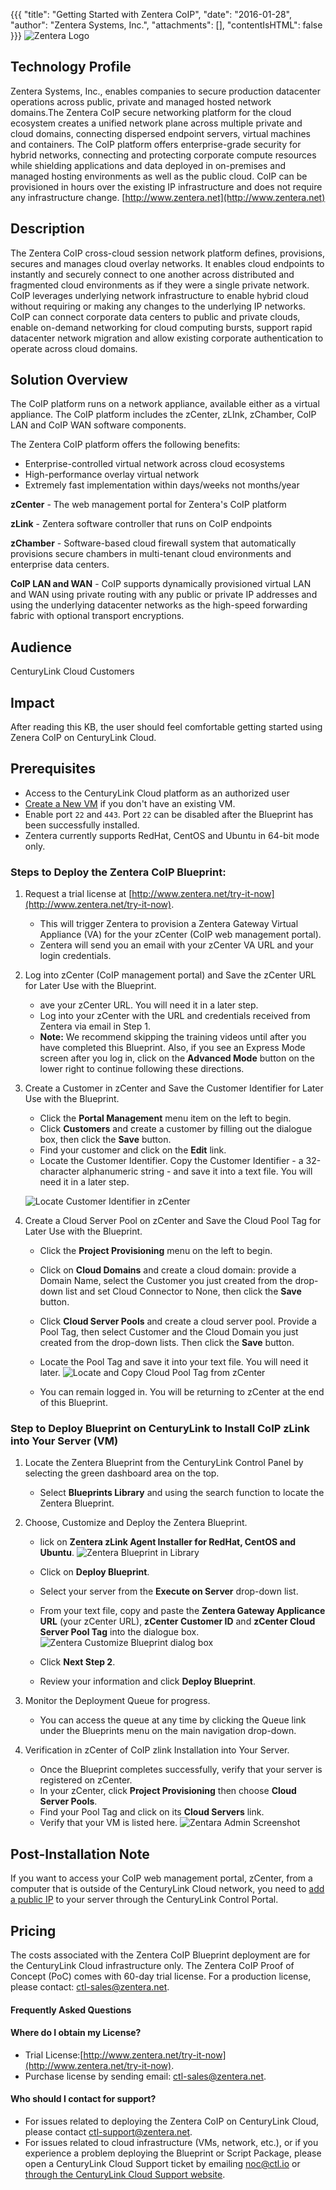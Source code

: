 
{{{
  "title": "Getting Started with Zentera CoIP",
  "date": "2016-01-28",
  "author": "Zentera Systems, Inc.",
  "attachments": [],
  "contentIsHTML": false
}}}
![Zentera Logo](../../images/zentera-logo.jpeg)

## Technology Profile
Zentera Systems, Inc., enables companies to secure production datacenter operations across public, private and managed hosted network domains.The Zentera CoIP secure networking platform for the cloud ecosystem creates a unified network plane across multiple private and cloud domains, connecting dispersed endpoint servers, virtual machines and containers. The CoIP platform offers enterprise-grade security for hybrid networks, connecting and protecting corporate compute resources while shielding applications and data deployed in on-premises and managed hosting environments as well as the public cloud. CoIP can be provisioned in hours over the existing IP infrastructure and does not require any infrastructure change.
[http://www.zentera.net](http://www.zentera.net)

## Description ##
The Zentera CoIP cross-cloud session network platform defines, provisions, secures and manages cloud overlay networks. It enables cloud endpoints to instantly and securely connect to one another across distributed and fragmented cloud environments as if they were a single private network. CoIP leverages underlying network infrastructure to enable hybrid cloud without requiring or making any changes to the underlying IP networks. CoIP can connect corporate data centers to public and private clouds, enable on-demand networking for cloud computing bursts, support rapid datacenter network migration and allow existing corporate authentication to operate across cloud domains.

## Solution Overview ##
The CoIP platform runs on a network appliance, available either as a virtual appliance. The CoIP platform includes the zCenter, zLInk, zChamber, CoIP LAN and CoIP WAN software components.

The Zentera CoIP platform offers the following benefits:
* Enterprise-controlled virtual network across cloud ecosystems
* High-performance overlay virtual network
* Extremely fast implementation within days/weeks not months/year

**zCenter** - The web management portal for Zentera's CoIP platform

**zLink** - Zentera software controller that runs on CoIP endpoints

**zChamber** - Software-based cloud firewall system that automatically provisions secure chambers in multi-tenant cloud environments and enterprise data centers.

**CoIP LAN and WAN** - CoIP supports dynamically provisioned virtual LAN and WAN using private routing with any public or private IP addresses and using the underlying datacenter networks as the high-speed forwarding fabric with optional transport encryptions.

## Audience ##
CenturyLink Cloud Customers

## Impact
After reading this KB, the user should feel comfortable getting started using Zenera CoIP on CenturyLink Cloud.

## Prerequisites
* Access to the CenturyLink Cloud platform as an authorized user
* [Create a New VM](https://www.ctl.io/guides/servers/create-a-custom-server/ "Create a New  VM") if you don't have an existing VM.
* Enable port `22` and `443`. Port `22` can be disabled after the Blueprint has been successfully installed.
* Zentera currently supports RedHat, CentOS and Ubuntu in 64-bit mode only.

### Steps to Deploy the Zentera CoIP Blueprint:
1. Request a trial license at [http://www.zentera.net/try-it-now](http://www.zentera.net/try-it-now).
   * This will trigger Zentera to provision a Zentera Gateway Virtual Appliance (VA) for the your zCenter (CoIP web management portal).
   * Zentera will send you an email with your zCenter VA URL and your login credentials.

2. Log into zCenter (CoIP management portal) and Save the zCenter URL for Later Use with the Blueprint.
   * ave your zCenter URL. You will need it in a later step.
   * Log into your zCenter with the URL and credentials received from Zentera via email in Step 1.
   * **Note:** We recommend skipping the training videos until after you have completed this Blueprint. Also, if you see an Express Mode screen after you log in, click on the **Advanced Mode** button on the lower right to continue following these directions.

3. Create a Customer in zCenter and Save the Customer Identifier for Later Use with the Blueprint.
   * Click the **Portal Management** menu item on the left to begin.
   * Click **Customers** and create a customer by filling out the dialogue box, then click the **Save** button.
   * Find your customer and click on the **Edit** link.
   * Locate the Customer Identifier. Copy the Customer Identifier - a 32-character alphanumeric string - and save it into a text file. You will need it in a later step.

    ![Locate Customer Identifier in zCenter](../../images/zentera-admin-setup.png)

4. Create a Cloud Server Pool on zCenter and Save the Cloud Pool Tag for Later Use with the Blueprint.
   * Click the **Project Provisioning** menu on the left to begin.
   * Click on **Cloud Domains** and create a cloud domain: provide a Domain Name, select the Customer you just created from the drop-down list and set Cloud Connector to None, then click the **Save** button.
   * Click **Cloud Server Pools** and create a cloud server pool. Provide a Pool Tag, then select Customer and the Cloud Domain you just created from the drop-down lists. Then click the **Save** button.
   * Locate the Pool Tag and save it into your text file. You will need it later.
   ![Locate and Copy Cloud Pool Tag from zCenter](../../images/zentera-admin-customer.png)

   * You can remain logged in. You will be returning to zCenter at the end of this Blueprint.

### Step to Deploy Blueprint on CenturyLink to Install CoIP zLink into Your Server (VM)
1. Locate the Zentera Blueprint from the CenturyLink Control Panel by selecting the green dashboard area on the top.
   * Select **Blueprints Library** and using the search function to locate the Zentera Blueprint.

2. Choose, Customize and Deploy the Zentera Blueprint.
   * lick on **Zentera zLink Agent Installer for RedHat, CentOS and Ubuntu**.
   ![Zentera Blueprint in Library](../../images/zentera-blueprint.png)

   * Click on **Deploy Blueprint**.
   * Select your server from the **Execute on Server** drop-down list.
   * From your text file, copy and paste the **Zentera Gateway Applicance URL** (your zCenter URL), **zCenter Customer ID** and **zCenter Cloud Server Pool Tag** into the dialogue box.
   ![Zentera Customize Blueprint dialog box](../../images/zentera-blueprint-form.png)

   * Click **Next Step 2**.
   * Review your information and click **Deploy Blueprint**.


3. Monitor the Deployment Queue for progress.
   * You can access the queue at any time by clicking the Queue link under the Blueprints menu on the main navigation drop-down.

6. Verification in zCenter of CoIP zlink Installation into Your Server.
   * Once the Blueprint completes successfully, verify that your server is registered on zCenter.
   * In your zCenter, click **Project Provisioning** then choose **Cloud Server Pools**.
   * Find your Pool Tag and click on its **Cloud Servers** link.
   * Verify that your VM is listed here.
   ![Zentara Admin Screenshot](../../images/zentera-admin-screen.png)

## Post-Installation Note
If you want to access your CoIP web management portal, zCenter, from a computer that is outside of the CenturyLink Cloud network, you need to [add a public IP](https://www.ctl.io/knowledge-base/network/how-to-add-public-ip-to-virtual-machine/ "Add a Public IP") to your server through the CenturyLink Control Portal.

## Pricing
The costs associated with the Zentera CoIP Blueprint deployment are for the CenturyLink Cloud infrastructure only. The Zentera CoIP Proof of Concept (PoC) comes with 60-day trial license. For a production license, please contact: [ctl-sales@zentera.net](mailto:ctl-sales@zentera.net).

#### Frequently Asked Questions ####
#### Where do I obtain my License? ####
* Trial License:[http://www.zentera.net/try-it-now](http://www.zentera.net/try-it-now).
* Purchase license by sending email: [ctl-sales@zentera.net](mailto:ctl-sales@zentera.net).

#### Who should I contact for support? ####
* For issues related to deploying the Zentera CoIP on CenturyLink Cloud, please contact [ctl-support@zentera.net](mailto:ctl-support@zentera.net).
* For issues related to cloud infrastructure (VMs, network, etc.), or if you experience a problem deploying the Blueprint or Script Package, please open a CenturyLink Cloud Support ticket by emailing [noc@ctl.io](mailto:noc@ctl.io) or [through the CenturyLink Cloud Support website](https://t3n.zendesk.com/tickets/new).
